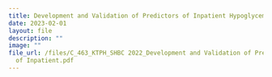 ```yaml
---
title: Development and Validation of Predictors of Inpatient Hypoglycemia using Data
date: 2023-02-01
layout: file
description: ""
image: ""
file_url: /files/C_463_KTPH_SHBC 2022_Development and Validation of Predictors
  of Inpatient.pdf
---
```

